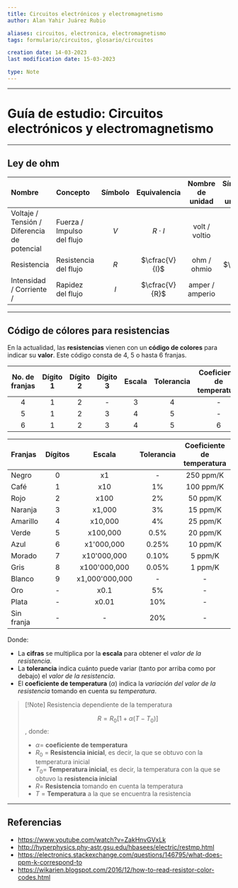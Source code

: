 ```yaml
---
title: Circuitos electrónicos y electromagnetismo
author: Alan Yahir Juárez Rubio

aliases: circuitos, electronica, electromagnetismo
tags: formulario/circuitos, glosario/circuitos

creation date: 14-03-2023
last modification date: 15-03-2023

type: Note
---
```


---
# Guía de estudio: Circuitos electrónicos y electromagnetismo

---
## Ley de ohm

| Nombre                                      | Concepto                    | Símbolo |  Equivalencia  | Nombre de unidad | Símbolo de unidad |
|:------------------------------------------- |:--------------------------- |:-------:|:--------------:|:----------------:|:-----------------:|
| Voltaje / Tensión / Diferencia de potencial | Fuerza  / Impulso del flujo |   $V$   |   $R\cdot I$   |  volt / voltio   |        $V$        |
| Resistencia                                 | Resistencia del flujo       |   $R$   | $\cfrac{V}{I}$ |   ohm / ohmio    |      $\ohm$       |
| Intensidad / Corriente /                    | Rapidez del flujo           |   $I$   | $\cfrac{V}{R}$ | amper / amperio  |        $A$        |

 ---
## Código de cólores para resistencias

En la actualidad, las **resistencias** vienen con un **código de colores** para indicar su **valor**. Este código consta de 4, 5 o hasta 6 franjas.

| No. de franjas | Dígito 1 | Dígito 2 | Dígito 3 | Escala | Tolerancia | Coeficiente de temperatura |
|:--------------:|:--------:|:--------:|:--------:|:------:|:----------:|:--------------------------:|
|       4        |    1     |    2     |    -     |   3    |     4      |             -              |
|       5        |    1     |    2     |    3     |   4    |     5      |             -              |
|       6        |    1     |    2     |    3     |   4    |     5      |             6              |

| Franjas    | Dígitos |     Escala     | Tolerancia | Coeficiente de temperatura |
|:---------- |:-------:|:--------------:|:----------:|:--------------------------:|
| Negro      |    0    |       x1       |     -      |         250 ppm/K          |
| Café       |    1    |      x10       |     1%     |         100 ppm/K          |
| Rojo       |    2    |      x100      |     2%     |          50 ppm/K          |
| Naranja    |    3    |     x1,000     |     3%     |          15 ppm/K          |
| Amarillo   |    4    |    x10,000     |     4%     |          25 ppm/K          |
| Verde      |    5    |    x100,000    |    0.5%    |          20 ppm/K          |
| Azul       |    6    |   x1'000,000   |   0.25%    |          10 ppm/K          |
| Morado     |    7    |  x10'000,000   |   0.10%    |          5 ppm/K           |
| Gris       |    8    |  x100'000,000  |   0.05%    |          1 ppm/K           |
| Blanco     |    9    | x1,000'000,000 |     -      |             -              |
| Oro        |    -    |      x0.1      |     5%     |             -              |
| Plata      |    -    |     x0.01      |    10%     |             -              |
| Sin franja |    -    |       -        |    20%     |             -              |

Donde: 

- La **cifras** se multiplica por la **escala** para obtener el _valor de la resistencia_.
- La **tolerancia** indica cuánto puede variar (tanto por arriba como por debajo) el _valor de la resistencia_.
- El **coeficiente de temperatura** ($\alpha$) indica la *variación del valor de la resistencia* tomando en cuenta su *temperatura*.

> [!Note] Resistencia dependiente de la temperatura
> 
> $$R = R_0 \left[1+\alpha \left(T-T_0\right)\right]$$, donde:
> 
> - $\alpha =$ **coeficiente de temperatura**
> - $R_0$ = **Resistencia inicial**, es decir, la que se obtuvo con la temperatura inicial
> - $T_0 =$ **Temperatura inicial**, es decir, la temperatura con la que se obtuvo la **resistencia inicial**
> - $R =$ **Resistencia** tomando en cuenta la temperatura
> - $T$ = **Temperatura** a la que se encuentra la resistencia

<div style="page-break-after: always;"></div>

---
## Referencias

- https://www.youtube.com/watch?v=ZakHnvGVxLk
- http://hyperphysics.phy-astr.gsu.edu/hbasees/electric/restmp.html
- https://electronics.stackexchange.com/questions/146795/what-does-ppm-k-correspond-to
- https://wikarien.blogspot.com/2016/12/how-to-read-resistor-color-codes.html